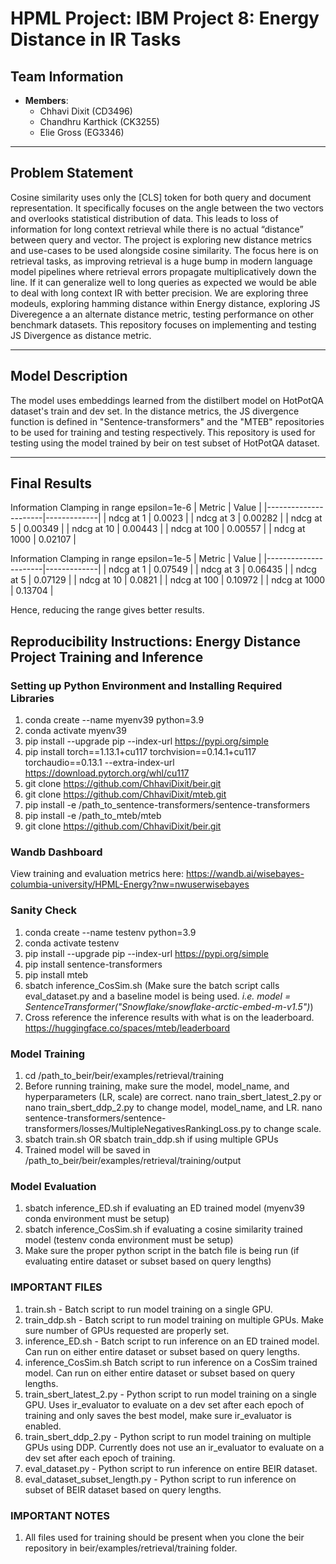 
# HPML Project: IBM Project 8: Energy Distance in IR Tasks

## Team Information
- **Members**:
  - Chhavi Dixit (CD3496)
  - Chandhru Karthick (CK3255)
  - Elie Gross (EG3346)

---

## Problem Statement
Cosine similarity uses only the [CLS] token for both query and document representation. It specifically focuses on the angle between the two vectors and overlooks statistical distribution of data. This leads to loss of information for long context retrieval while there is no actual “distance” between query and vector. The project is exploring new distance metrics and use-cases to be used alongside cosine similarity. The focus here is on retrieval tasks, as improving retrieval is a huge bump in modern language model pipelines where retrieval errors propagate multiplicatively down the line. If it can generalize well to long queries as expected we would be able to deal with long context IR with better precision. We are exploring three modeuls, exploring hamming distance within Energy distance, exploring JS Diveregence a an alternate distance metric, testing performance on other benchmark datasets. This repository focuses on implementing and testing JS Divergence as distance metric.

---

## Model Description
The model uses embeddings learned from the distilbert model on HotPotQA dataset's train and dev set. In the distance metrics, the JS divergence function is defined in "Sentence-transformers" and the "MTEB" repositories to be used for training and testing respectively. This repository is used for testing using the model trained by beir on test subset of HotPotQA dataset.

---

## Final Results
Information Clamping in range epsilon=1e-6
| Metric               | Value       |
|----------------------|-------------|
| ndcg at 1 | 0.0023      |
| ndcg at 3    | 0.00282    |
| ndcg at 5           | 0.00349       |
| ndcg at 10      | 0.00443       |
| ndcg at 100  | 0.00557        |
| ndcg at 1000               | 0.02107 |

Information Clamping in range epsilon=1e-5
| Metric               | Value       |
|----------------------|-------------|
| ndcg at 1 | 0.07549      |
| ndcg at 3    | 0.06435    |
| ndcg at 5           | 0.07129       |
| ndcg at 10      | 0.0821       |
| ndcg at 100  | 0.10972        |
| ndcg at 1000               | 0.13704 |

Hence, reducing the range gives better results.


## Reproducibility Instructions: Energy Distance Project Training and Inference

### Setting up Python Environment and Installing Required Libraries
1. conda create --name myenv39 python=3.9
2. conda activate myenv39
3. pip install --upgrade pip --index-url https://pypi.org/simple
4. pip install torch==1.13.1+cu117 torchvision==0.14.1+cu117 torchaudio==0.13.1 --extra-index-url https://download.pytorch.org/whl/cu117
5. git clone https://github.com/ChhaviDixit/beir.git
6. git clone https://github.com/ChhaviDixit/mteb.git
7. pip install -e /path_to_sentence-transformers/sentence-transformers
8. pip install -e /path_to_mteb/mteb
9. git clone https://github.com/ChhaviDixit/beir.git

### Wandb Dashboard
View training and evaluation metrics here: https://wandb.ai/wisebayes-columbia-university/HPML-Energy?nw=nwuserwisebayes

### Sanity Check
1. conda create --name testenv python=3.9
2. conda activate testenv
3. pip install --upgrade pip --index-url https://pypi.org/simple
4. pip install sentence-transformers
5. pip install mteb
6. sbatch inference_CosSim.sh (Make sure the batch script calls eval_dataset.py and a baseline model is being used. *i.e. model = SentenceTransformer("Snowflake/snowflake-arctic-embed-m-v1.5")*)
7. Cross reference the inference results with what is on the leaderboard. https://huggingface.co/spaces/mteb/leaderboard

### Model Training
1. cd /path_to_beir/beir/examples/retrieval/training
2. Before running training, make sure the model, model_name, and hyperparameters (LR, scale) are correct. 
nano train_sbert_latest_2.py or nano train_sbert_ddp_2.py to change model, model_name, and LR. 
nano sentence-transformers/sentence-transformers/losses/MultipleNegativesRankingLoss.py to change scale. 
3. sbatch train.sh OR sbatch train_ddp.sh if using multiple GPUs
4. Trained model will be saved in /path_to_beir/beir/examples/retrieval/training/output

### Model Evaluation
1. sbatch inference_ED.sh if evaluating an ED trained model (myenv39 conda environment must be setup)
2. sbatch inference_CosSim.sh if evaluating a cosine similarity trained model (testenv conda environment must be setup)
3. Make sure the proper python script in the batch file is being run (if evaluating entire dataset or subset based on query lengths)

### IMPORTANT FILES
1. train.sh - Batch script to run model training on a single GPU.  
2. train_ddp.sh - Batch script to run model training on multiple GPUs. Make sure number of GPUs requested are properly set.
3. inference_ED.sh - Batch script to run inference on an ED trained model. Can run on either entire dataset or subset based on query lengths.
4. inference_CosSim.sh Batch script to run inference on a CosSim trained model. Can run on either entire dataset or subset based on query lengths.
5. train_sbert_latest_2.py - Python script to run model training on a single GPU. Uses ir_evaluator to evaluate on a dev set after each epoch of training and only saves the best model, make sure ir_evaluator is enabled.
6. train_sbert_ddp_2.py - Python script to run model training on multiple GPUs using DDP. Currently does not use an ir_evaluator to evaluate on a dev set after each epoch of training.
7. eval_dataset.py - Python script to run inference on entire BEIR dataset.
8. eval_dataset_subset_length.py - Python script to run inference on subset of BEIR dataset based on query lengths.

### IMPORTANT NOTES
1. All files used for training should be present when you clone the beir repository in beir/examples/retrieval/training folder.
